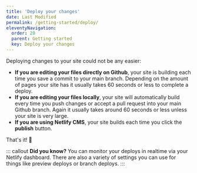 ```yaml
---
title: 'Deploy your changes' 
date: Last Modified
permalink: /getting-started/deploy/
eleventyNavigation:
  order: 20 
  parent: Getting started 
  key: Deploy your changes
---
```

Deploying changes to your site could not be any easier: 

* **If you are editing your files directly on Github**, your site is building each time you save a commit to your main branch. Depending on the amount of pages your site has it usually takes 60 seconds or less to complete a deploy. 
* **If you are editing your files locally**, your site will automatically build every time you push changes or accept a pull request into your main Github branch. Again it usually takes around 60 seconds or less unless your site is very large. 
* **If you are using Netlify CMS**, your site builds each time you click the **publish** button. 

That's it! 🤗 

::: callout
**Did you know?** You can monitor your deploys in realtime via your Netlify dashboard. There are also a variety of settings you can use for things like preview deploys or branch deploys.
:::


